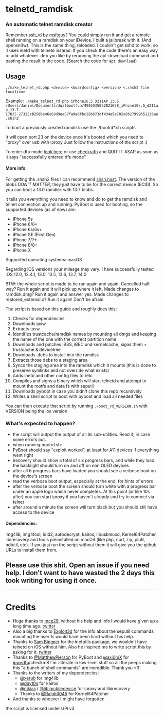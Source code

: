 # telnetd_ramdisk
### An automatic telnet ramdisk creator

Remember [ssh_rd by msftguy](https://github.com/msftguy/ssh-rd)? You could simply run it and get a remote shell running on a ramdisk on your iDevice. I built a jailbreak with it. (And opensn0w).
This is the same thing, reloaded. I couldn't get sshd to work, so it uses inetd with telnetd instead. If you check the code there's an easy way to add whatever .deb you like by rerunning the apt-download command and pasting the result in the code. (Search the code for `apt download`)

## Usage
`./make_telnet_rd.php <device> <boardconfig> <version> <.shsh2 file location>`

Example: `./make_telnet_rd.php iPhone10,5 D211AP 13.5 /Users/daniel/Documents/dualbootfun/4905935052021678_iPhone10\,5_d211ap_13.7-17H35_27325c8258be46e69d9ee57fa9a8fbc28b873df434e5e702a8b27999551138ae.shsh2`

To boot a previously created ramdisk use the ./bootrd*.sh scripts

It will open port 23 on the device once it's booted which you need to "proxy" over usb with iproxy
Just follow the instructions of the script :)

To enter dfu mode [look here](https://www.theiphonewiki.com/wiki/DFU_Mode) or use [checkra1n](https://checkra.in/) and QUIT IT ASAP as soon as it says "successfully entered dfu mode"

#### More info
For getting the .shsh2 files I can recommend [shsh.host](https://shsh.host). The version of the blobs *DON'T MATTER*, they just have to be for the correct device (ECID). So you can boot a 13.0 ramdisk with 13.7 blobs.

it tells you everything you need to know and do to get the ramdisk and telnet connection up and running. PyBoot is used for booting, so the supported devices (as of now) are:
* iPhone 5s
* iPhone 6/6+
* iPhone 6s/6s+
* iPhone SE (First Gen)
* iPhone 7/7+
* iPhone 8/8+
* iPhone X

Supported operating systems: macOS

Regarding iOS versions your mileage may vary. I have successfully tested iOS 12.0, 12.4.1, 13.0, 13.5, 13.6, 13.7, 14.0.

BTW: the whole script is made to be ran again and again. Cancelled half way? Run it again and it will pick up where it left. Made changes to ramdisk.dmg? Run it again and answer yes. Made changes to restored_external.c? Run it again! Don't be afraid


The script is based on [this guide](https://dualbootfun.github.io/) and roughly does this:
1. Checks for dependencies
2. Downloads ipsw
3. Extracts ipsw
4. Identifies trustcache/ramdisk names by mounting all dmgs and keeping the name of the one with the correct partition name
5. Downloads and patches iBSS, iBEC and kernelcache, signs them + trustcache & devicetree
6. Downloads .debs to install into the ramdisk
7. Extracts those debs to a staging area
8. Syncs the staging area into the ramdisk which it mounts (this is done to preserve symlinks and not override what exists)
9. Adds inetd and other config files to /etc
10. Compiles and signs a binary which will start telnetd and attempt to mount the rootfs and data fs with seputil
11. Downloads pyboot in case you didn't clone this repo recursively
12. Writes a shell script to boot with pyboot and load all needed files

You can then execute that script by running `./boot_rd_VERSION.sh` with VERSION being the ios version

### What's expected to happen?
- the script will output the output of all its sub-utilities. Read it, in case some errors out.
- when running bootrd.sh:
- PyBoot should say "exploit worked", at least for A11 devices if everything went right
- irecovery should show a total of six progress bars, and while they load the backlight should turn on and off on non OLED devices
- after all 6 progress bars have loaded you should see a verbose boot on the device's screen
- read the verbose boot output, especially at the end, for hints of errors
- after the verbose boot the screen should turn white with a progress bar under an apple logo which never completes. At this point (or like 10s after) you can start iproxy if you haven't already and try to connect via telnet
- after around a minute the screen will turn black but you should still have access to the device


#### Dependencies:
img4lib, img4tool, ldid2, autodecrypt, kairos, libusbmuxd, Kernel64Patcher, libirecovery and tools preinstalled on macOS (like php, curl, zip, plutil, hdiutil, etc). If you just run the script without them it will give you the github URLs to install them from.

## Please use this shit. Open an issue if you need help. I don't want to have wasted the 2 days this took writing for using it once.


-------

# Credits

* Huge thanks to [mcg29](https://github.com/mcg29), without his help and info I would have given up a long time ago. [twitter](https://twitter.com/mcg29_)
* Also a big thanks to [Exploit3d](https://twitter.com/exploit3dguy) for the info about the seputil commands, mounting the user fs would have been hard without his help.
* Thanks to [Sam Bingner](https://github.com/sbingner) for the inetutils package, we wouldn't have telnetd on iOS without him. Also he inspired me to write script this by asking for it. [twitter](https://twitter.com/sbingner)
* Thanks to [@MatthewPierson](https://github.com/MatthewPierson) for PyBoot and [@axi0mX](https://github.com/axi0mX) for [ipwndfu](https://github.com/axi0mX/ipwndfu)/checkm8 I'm illiterate in low-level stuff so all the peeps making this "a bunch of shell commands" are incredible. Thank you <3!
* Thanks to the writers of my dependencies:
  * [@xerub](https://github.com/xerub) for img4lib
  * [@dayt0n](https://github.com/dayt0n) for kairos
  * [@nikias](https://github.com/nikias) / [@libimobiledevice](https://github.com/libimobiledevice) for iproxy and libirecovery
  * Thanks to [@Ralph0045](https://github.com/Ralph0045) for Kernel64Patcher
* And thanks to whoever I might have forgotten

the script is licensed under GPLv3
